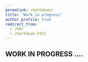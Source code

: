 ```yaml
---
permalink: /markdown/
title: "Work in progress"
author_profile: true
redirect_from:
  - /md/
  - /markdown.html
---
```


## WORK IN PROGRESS ....
